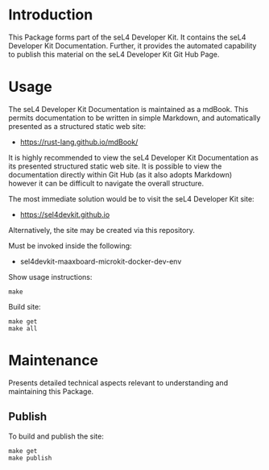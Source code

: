 # Introduction

This Package forms part of the seL4 Developer Kit. It contains the seL4
Developer Kit Documentation. Further, it provides the automated capability to
publish this material on the seL4 Developer Kit Git Hub Page.

# Usage

The seL4 Developer Kit Documentation is maintained as a mdBook. This permits
documentation to be written in simple Markdown, and automatically presented as
a structured static web site:
* https://rust-lang.github.io/mdBook/

It is highly recommended to view the seL4 Developer Kit Documentation as its
presented structured static web site. It is possible to view the documentation
directly within Git Hub (as it also adopts Markdown) however it can be
difficult to navigate the overall structure.

The most immediate solution would be to visit the seL4 Developer Kit site:
* https://sel4devkit.github.io

Alternatively, the site may be created via this repository.

Must be invoked inside the following:
* sel4devkit-maaxboard-microkit-docker-dev-env

Show usage instructions:
```
make
```

Build site:
```
make get
make all
```

# Maintenance

Presents detailed technical aspects relevant to understanding and maintaining
this Package.

## Publish

To build and publish the site:
```
make get
make publish
```
